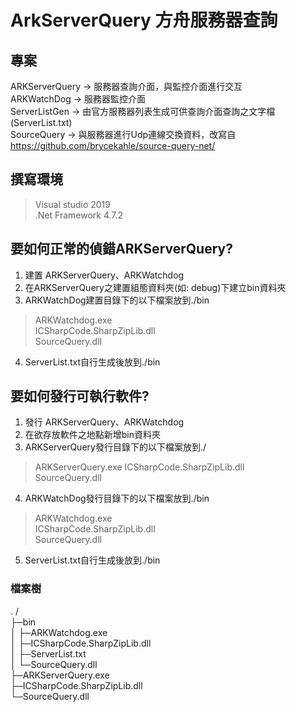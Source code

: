 # ArkServerQuery 方舟服務器查詢

## 專案
ARKServerQuery -> 服務器查詢介面，與監控介面進行交互  
ARKWatchDog -> 服務器監控介面  
ServerListGen -> 由官方服務器列表生成可供查詢介面查詢之文字檔(ServerList.txt)  
SourceQuery -> 與服務器進行Udp連線交換資料，改寫自 https://github.com/brycekahle/source-query-net/  


## 撰寫環境
> Visual studio 2019  
> .Net Framework 4.7.2


## 要如何正常的偵錯ARKServerQuery?
1. 建置 ARKServerQuery、ARKWatchdog  
2. 在ARKServerQuery之建置組態資料夾(如: debug)下建立bin資料夾
3. ARKWatchDog建置目錄下的以下檔案放到./bin  
> ARKWatchdog.exe  
> ICSharpCode.SharpZipLib.dll  
> SourceQuery.dll  
4. ServerList.txt自行生成後放到./bin  


## 要如何發行可執行軟件?
1. 發行 ARKServerQuery、ARKWatchdog  
2. 在欲存放軟件之地點新增bin資料夾  
3. ARKServerQuery發行目錄下的以下檔案放到./
> ARKServerQuery.exe
> ICSharpCode.SharpZipLib.dll  
> SourceQuery.dll  
4. ARKWatchDog發行目錄下的以下檔案放到./bin  
> ARKWatchdog.exe  
> ICSharpCode.SharpZipLib.dll  
> SourceQuery.dll  
5. ServerList.txt自行生成後放到./bin  


### 檔案樹
. /  
├─bin  
│ ├─ARKWatchdog.exe  
│ ├─ICSharpCode.SharpZipLib.dll  
│ ├─ServerList.txt  
│ └─SourceQuery.dll  
├─ARKServerQuery.exe  
├─ICSharpCode.SharpZipLib.dll  
└─SourceQuery.dll  